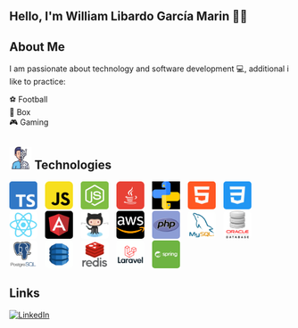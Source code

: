 ## Hello, I'm William Libardo García Marin 👋🏻

## About Me

I am passionate about technology and software development 💻,
additional i like to practice:

⚽️ Football  
🥊 Box  
🎮 Gaming

## <img src="assets/androide.png" width="40" height="40" /> Technologies

<p align="left">
    <img src="assets/typescript.png" alt="Typescript" width="50" height="50" style="margin-right: 10px"/>
    <img src="assets/javascript.png" alt="Javascript" width="50" height="50" style="margin-right: 10px"/>
    <img src="assets/nodejs.png" alt="Nodejs" width="50" height="50" style="margin-right: 10px"/>
    <img src="assets/java.png" alt="Java" width="50" height="50" style="margin-right: 10px"/>
    <img src="assets/python.png" alt="Python" width="50" height="50" style="margin-right: 10px"/>
    <img src="assets/html.png" alt="Html" width="50" height="50" style="margin-right: 10px; border-radius: 5px"/>
    <img src="assets/css.png" alt="Css" width="50" height="50" style="margin-right: 10px; border-radius: 5px"/>
    <img src="assets/react.png" alt="React" width="50" height="50" style="margin-right: 10px; border-radius: 5px"/>
    <img src="assets/angular.png" alt="Angular" width="50" height="50" style="margin-right: 10px; border-radius: 5px"/>
    <img src="assets/git.png" alt="Git" width="50" height="50" style="margin-right: 10px; border-radius: 5px"/>
    <img src="assets/aws.png" alt="Aws" width="50" height="50" style="margin-right: 10px; border-radius: 5px"/>
    <img src="assets/php.png" alt="Php" width="50" height="50" style="margin-right: 10px; border-radius: 5px"/>
    <img src="assets/mysql.png" alt="Mysql" width="50" height="50" style="margin-right: 10px; border-radius: 5px"/>
    <img src="assets/oracle.png" alt="Oracle" width="50" height="50" style="margin-right: 10px; border-radius: 5px"/>
    <img src="assets/postgresql.png" alt="Postgresql" width="50" height="50" style="margin-right: 10px; border-radius: 5px"/>
    <img src="assets/dynamo.png" alt="DynamoDB" width="50" height="50" style="margin-right: 10px; border-radius: 5px"/>
    <img src="assets/redis.png" alt="Redis" width="50" height="50" style="margin-right: 10px; border-radius: 5px"/>
    <img src="assets/laravel.png" alt="Laravel" width="50" height="50" style="margin-right: 10px; border-radius: 5px"/>
    <img src="assets/springboot.png" alt="Springboot" width="50" height="50" style="margin-right: 10px; border-radius: 5px"/>
</p>

## Links

[![LinkedIn](https://img.shields.io/badge/LINKEDIN-@WILLIAMGARCIA-0077B5?style=for-the-badge&logo=linkedin&logoColor=white)](https://www.linkedin.com/in/william-garcia-marin-442a24164)


